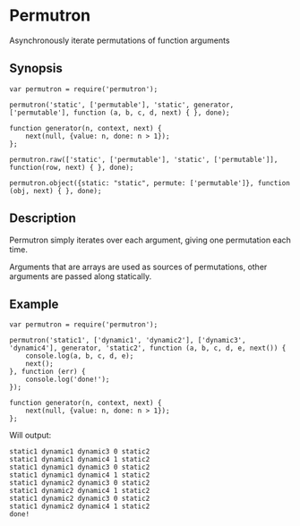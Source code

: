 # Permutron

Asynchronously iterate permutations of function arguments

## Synopsis

```
var permutron = require('permutron');
```

```
permutron('static', ['permutable'], 'static', generator, ['permutable'], function (a, b, c, d, next) { }, done);

function generator(n, context, next) {
    next(null, {value: n, done: n > 1});
};
```

```
permutron.raw(['static', ['permutable'], 'static', ['permutable']], function(row, next) { }, done);
```

```
permutron.object({static: "static", permute: ['permutable']}, function (obj, next) { }, done);
```

## Description

Permutron simply iterates over each argument, giving one permutation each time.

Arguments that are arrays are used as sources of permutations, other arguments are passed along statically.

## Example

```
var permutron = require('permutron');

permutron('static1', ['dynamic1', 'dynamic2'], ['dynamic3', 'dynamic4'], generator, 'static2', function (a, b, c, d, e, next()) {
    console.log(a, b, c, d, e);
    next();
}, function (err) {
    console.log('done!');
});

function generator(n, context, next) {
    next(null, {value: n, done: n > 1});
};
```

Will output:

```
static1 dynamic1 dynamic3 0 static2
static1 dynamic1 dynamic4 1 static2
static1 dynamic1 dynamic3 0 static2
static1 dynamic1 dynamic4 1 static2
static1 dynamic2 dynamic3 0 static2
static1 dynamic2 dynamic4 1 static2
static1 dynamic2 dynamic3 0 static2
static1 dynamic2 dynamic4 1 static2
done!
```

